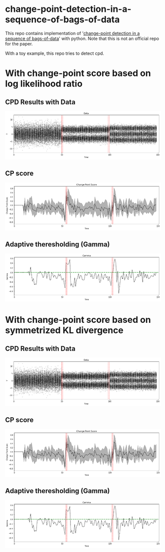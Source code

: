 # change-point-detection-in-a-sequence-of-bags-of-data
This repo contains implementation of '[change-point detection in a sequence of bags-of-data](https://ieeexplore.ieee.org/abstract/document/7095580)' with python.
Note that this is not an official repo for the paper. 

With a toy example, this repo tries to detect cpd. 

# With change-point score based on log likelihood ratio
## CPD Results with Data
![alt text][LL_CP_Data] 
## CP score
![alt text][LL_CP_Score] 
## Adaptive theresholding (Gamma)
![alt text][LL_CP_Gamma] 

# With change-point score based on symmetrized KL divergence
## CPD Results with Data
![alt text][KL_CP_Data] 
## CP score
![alt text][KL_CP_Score] 
## Adaptive theresholding (Gamma)
![alt text][KL_CP_Gamma] 

[LL_CP_Data]: https://github.com/remmarp/change-point-detection-in-a-sequence-of-bags-of-data/blob/master/assets/LL_CP_data.png "LL_CP_Data"
[LL_CP_Score]: https://github.com/remmarp/change-point-detection-in-a-sequence-of-bags-of-data/blob/master/assets/LL_CP_score.png "LL_CP_Score"
[LL_CP_Gamma]: https://github.com/remmarp/change-point-detection-in-a-sequence-of-bags-of-data/blob/master/assets/LL_CP_gamma.png "LL_CP_Gamma"

[KL_CP_Data]: https://github.com/remmarp/change-point-detection-in-a-sequence-of-bags-of-data/blob/master/assets/LL_CP_data.png "KL_CP_Data"
[KL_CP_Score]: https://github.com/remmarp/change-point-detection-in-a-sequence-of-bags-of-data/blob/master/assets/LL_CP_score.png "KL_CP_Score"
[KL_CP_Gamma]: https://github.com/remmarp/change-point-detection-in-a-sequence-of-bags-of-data/blob/master/assets/LL_CP_gamma.png "KL_CP_Gamma"

